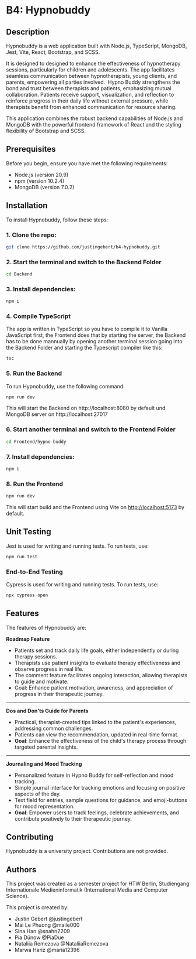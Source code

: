 # B4: Hypnobuddy

## Description

Hypnobuddy is a web application built with Node.js, TypeScript, MongoDB, Jest, Vite, React, Bootstrap, and SCSS. 

It is designed to designed to enhance the effectiveness of hypnotherapy sessions, particularly for children and adolescents. The app facilitates seamless communication between hypnotherapists, young clients, and parents, empowering all parties involved.  Hypno Buddy strengthens the bond and trust between therapists and patients, emphasizing mutual collaboration. Patients receive support, visualization, and reflection to reinforce progress in their daily life without external pressure, while therapists benefit from enhanced communication for resource sharing.

This application combines the robust backend capabilities of Node.js and MongoDB with the powerful frontend framework of React and the styling flexibility of Bootstrap and SCSS.

## Prerequisites

Before you begin, ensure you have met the following requirements:

- Node.js (version 20.9)
- npm (version 10.2.4)
- MongoDB (version 7.0.2)

## Installation

To install Hypnobuddy, follow these steps:

### 1. Clone the repo:

```bash
git clone https://github.com/justingebert/b4-hypnobuddy.git
```

### 2. Start the terminal and switch to the Backend Folder

```bash
cd Backend
```

### 3. Install dependencies:

```bash
npm i
```

### 4. Compile TypeScript

The app is written in TypeScript so you have to compile it to Vanilla JavaScript first, the Frontend does that by starting the server, the Backend has to be done mannually by opening another terminal session going into the Backend Folder and starting the Typescript compiler like this:

```bash
tsc
```

### 5. Run the Backend

To run Hypnobuddy, use the following command:

```bash
npm run dev
```

This will start the Backend on http://localhost:8080 by default und MongoDB server on http://localhost:27017

### 6. Start another terminal and switch to the Frontend Folder

```bash
cd Frontend/hypno-buddy
```

### 7. Install dependencies:

```bash
npm i
```

### 8. Run the Frontend

```bash
npm run dev
```

This will start build and the Frontend using Vite on [http://localhost:5173](http://localhost:5173) by default.

## Unit Testing

Jest is used for writing and running tests. To run tests, use:

```bash
npm run test
```

### End-to-End Testing

Cypress is used for writing and running tests. To run tests, use:

```bash
npx cypress open
```

## Features

The features of Hypnobuddy are:

**Roadmap Feature**

- Patients set and track daily life goals, either independently or during therapy sessions.
- Therapists use patient insights to evaluate therapy effectiveness and observe progress in real life.
- The comment feature facilitates ongoing interaction, allowing therapists to guide and motivate.
- Goal: Enhance patient motivation, awareness, and appreciation of progress in their therapeutic journey.

---

**Dos and Don'ts Guide for Parents**

- Practical, therapist-created tips linked to the patient's experiences, addressing common challenges.
- Patients can view the recommendation, updated in real-time format.
- **Goal**: Enhance the effectiveness of the child's therapy process through targeted parental insights.

---

**Journaling and Mood Tracking**

- Personalized feature in Hypno Buddy for self-reflection and mood tracking.
- Simple journal interface for tracking emotions and focusing on positive aspects of the day.
- Text field for entries, sample questions for guidance, and emoji-buttons for mood representation.
- **Goal**: Empower users to track feelings, celebrate achievements, and contribute positively to their therapeutic journey.

## Contributing

Hypnobuddy is a university project. Contributions are not provided.

## Authors

This project was created as a semester project for HTW Berlin, Studiengang Internationale Medieninformatik (International Media and Computer Science).

This project is created by:

- Justin Gebert @justingebert
- Mai Le Phuong @maile000
- Sina Han @snahn2209
- Pia Dünow @PiaDue
- Nataliia Remezova @NataliiaRemezova
- Marwa Hariz @maria12396